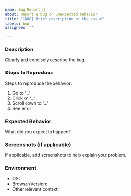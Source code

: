 ```yaml
---
name: Bug Report 🐛
about: Report a bug or unexpected behavior
title: "[BUG] Brief description of the issue"
labels: bug
assignees: ''

---
```


### Description
Clearly and concisely describe the bug.

### Steps to Reproduce
Steps to reproduce the behavior:
1. Go to '...'
2. Click on '...'
3. Scroll down to '...'
4. See error

### Expected Behavior
What did you expect to happen?

### Screenshots (if applicable)
If applicable, add screenshots to help explain your problem.

### Environment
- OS:
- Browser/Version:
- Other relevant context: